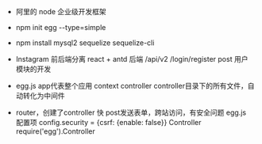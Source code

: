- 阿里的 node 企业级开发框架

- npm init egg --type=simple
- npm install mysql2 sequelize sequelize-cli

- Instagram 前后端分离
  react + antd
  后端  /api/v2
  /login/register   post
  用户模块的开发

- egg.js app代表整个应用
  context  controller 
  controller目录下的所有文件，自动转化为中间件

- router，创建了controller 快
  post发送表单，跨站访问，有安全问题
  egg.js 配置项
  config.security = {csrf: {enable: false}}
  Controller require('egg').Controller
